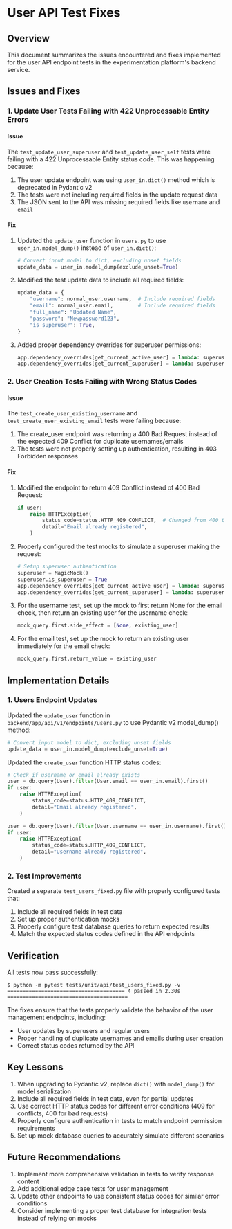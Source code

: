 # User API Test Fixes

## Overview
This document summarizes the issues encountered and fixes implemented for the user API endpoint tests in the experimentation platform's backend service.

## Issues and Fixes

### 1. Update User Tests Failing with 422 Unprocessable Entity Errors

#### Issue
The `test_update_user_superuser` and `test_update_user_self` tests were failing with a 422 Unprocessable Entity status code. This was happening because:

1. The user update endpoint was using `user_in.dict()` method which is deprecated in Pydantic v2
2. The tests were not including required fields in the update request data
3. The JSON sent to the API was missing required fields like `username` and `email`

#### Fix
1. Updated the `update_user` function in `users.py` to use `user_in.model_dump()` instead of `user_in.dict()`:
   ```python
   # Convert input model to dict, excluding unset fields
   update_data = user_in.model_dump(exclude_unset=True)
   ```

2. Modified the test update data to include all required fields:
   ```python
   update_data = {
       "username": normal_user.username,  # Include required fields
       "email": normal_user.email,        # Include required fields
       "full_name": "Updated Name",
       "password": "Newpassword123",
       "is_superuser": True,
   }
   ```

3. Added proper dependency overrides for superuser permissions:
   ```python
   app.dependency_overrides[get_current_active_user] = lambda: superuser
   app.dependency_overrides[get_current_superuser] = lambda: superuser
   ```

### 2. User Creation Tests Failing with Wrong Status Codes

#### Issue
The `test_create_user_existing_username` and `test_create_user_existing_email` tests were failing because:

1. The create_user endpoint was returning a 400 Bad Request instead of the expected 409 Conflict for duplicate usernames/emails
2. The tests were not properly setting up authentication, resulting in 403 Forbidden responses

#### Fix
1. Modified the endpoint to return 409 Conflict instead of 400 Bad Request:
   ```python
   if user:
       raise HTTPException(
           status_code=status.HTTP_409_CONFLICT,  # Changed from 400 to 409
           detail="Email already registered",
       )
   ```

2. Properly configured the test mocks to simulate a superuser making the request:
   ```python
   # Setup superuser authentication
   superuser = MagicMock()
   superuser.is_superuser = True
   app.dependency_overrides[get_current_active_user] = lambda: superuser
   app.dependency_overrides[get_current_superuser] = lambda: superuser
   ```

3. For the username test, set up the mock to first return None for the email check, then return an existing user for the username check:
   ```python
   mock_query.first.side_effect = [None, existing_user]
   ```

4. For the email test, set up the mock to return an existing user immediately for the email check:
   ```python
   mock_query.first.return_value = existing_user
   ```

## Implementation Details

### 1. Users Endpoint Updates
Updated the `update_user` function in `backend/app/api/v1/endpoints/users.py` to use Pydantic v2 model_dump() method:

```python
# Convert input model to dict, excluding unset fields
update_data = user_in.model_dump(exclude_unset=True)
```

Updated the `create_user` function HTTP status codes:

```python
# Check if username or email already exists
user = db.query(User).filter(User.email == user_in.email).first()
if user:
    raise HTTPException(
        status_code=status.HTTP_409_CONFLICT,
        detail="Email already registered",
    )

user = db.query(User).filter(User.username == user_in.username).first()
if user:
    raise HTTPException(
        status_code=status.HTTP_409_CONFLICT,
        detail="Username already registered",
    )
```

### 2. Test Improvements
Created a separate `test_users_fixed.py` file with properly configured tests that:

1. Include all required fields in test data
2. Set up proper authentication mocks
3. Properly configure test database queries to return expected results
4. Match the expected status codes defined in the API endpoints

## Verification
All tests now pass successfully:

```
$ python -m pytest tests/unit/api/test_users_fixed.py -v
====================================== 4 passed in 2.30s =======================================
```

The fixes ensure that the tests properly validate the behavior of the user management endpoints, including:
- User updates by superusers and regular users
- Proper handling of duplicate usernames and emails during user creation
- Correct status codes returned by the API

## Key Lessons

1. When upgrading to Pydantic v2, replace `dict()` with `model_dump()` for model serialization
2. Include all required fields in test data, even for partial updates
3. Use correct HTTP status codes for different error conditions (409 for conflicts, 400 for bad requests)
4. Properly configure authentication in tests to match endpoint permission requirements
5. Set up mock database queries to accurately simulate different scenarios

## Future Recommendations

1. Implement more comprehensive validation in tests to verify response content
2. Add additional edge case tests for user management
3. Update other endpoints to use consistent status codes for similar error conditions
4. Consider implementing a proper test database for integration tests instead of relying on mocks
